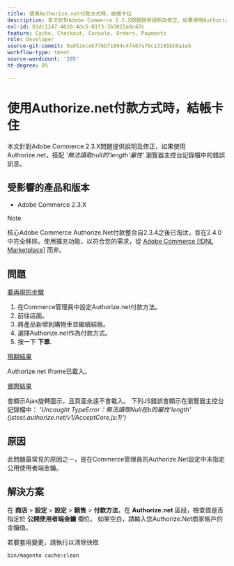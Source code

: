 ```yaml
---
title: 使用Authorize.net付款方式時，結帳卡住
description: 本文針對Adobe Commerce 2.3.X問題提供說明及修正，如果使用Authorize.net，且瀏覽器主控台記錄中出現*「無法讀取屬性'length' of null'*錯誤訊息，簽出會卡住。
exl-id: 01dc1147-4010-4dc5-81f3-3b3015a8c47c
feature: Cache, Checkout, Console, Orders, Payments
role: Developer
source-git-commit: 0ad52eceb776b71604c4f467a70c13191bb9a1eb
workflow-type: tm+mt
source-wordcount: '285'
ht-degree: 0%

---
```


# 使用Authorize.net付款方式時，結帳卡住

本文針對Adobe Commerce 2.3.X問題提供說明及修正，如果使用Authorize.net，搭配 *&#39;無法讀取null的&#39;length&#39;屬性&#39;* 瀏覽器主控台記錄檔中的錯誤訊息。

## 受影響的產品和版本

* Adobe Commerce 2.3.X

>[!NOTE]
>
>核心Adobe Commerce Authorize.Net付款整合自2.3.4之後已淘汰，並在2.4.0中完全移除。使用擴充功能，以符合您的需求，從 [Adobe Commerce [!DNL Marketplace]](https://commercemarketplace.adobe.com/) 而非。

## 問題

<u>要再現的步驟</u>

1. 在Commerce管理員中設定Authorize.net付款方法。
1. 前往店面。
1. 將產品新增到購物車並繼續結帳。
1. 選擇Authorize.net作為付款方式。
1. 按一下 **下單**.

<u>預期結果</u>

Authorize.net iframe已載入。

<u>實際結果</u>

會顯示Ajax旋轉圖示，且頁面永遠不會載入。 下列JS錯誤會顯示在瀏覽器主控台記錄檔中： *&#39;Uncaught TypeError：無法讀取Null在b的屬性&#39;length&#39; (jstest.authorize.net/v1/AcceptCore.js:1)&#39;)*

## 原因

此問題最常見的原因之一，是在Commerce管理員的Authorize.Net設定中未指定公用使用者端金鑰。

## 解決方案

在 **商店** > **設定** > **設定** > **銷售** > **付款方法**，在 **Authorize.net** 區段，檢查值是否指定於 **公開使用者端金鑰** 欄位。 如果空白，請輸入您Authorize.Net商家帳戶的金鑰值。

若要套用變更，請執行以清除快取

```bash
bin/magento cache:clean
```
